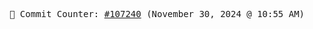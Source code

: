 <p align="center">
    <samp>
        📮 Commit Counter: <a href="https://github.com/Javascript-void0/Javascript-void0/commits/main">#107240</a> (November 30, 2024 @ 10:55 AM)
    </samp>
</p>